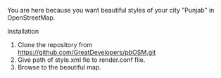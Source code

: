 You are here because you want beautiful styles of your city "Punjab" in OpenStreetMap. 

Installation

1. Clone the repository from https://github.com/GreatDevelopers/pbOSM.git
2. Give path of style.xml fie to render.conf file.
3. Browse to the beautiful map. 
